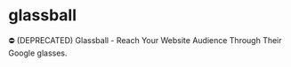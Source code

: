 # glassball
:no_entry: (DEPRECATED) Glassball - Reach Your Website Audience Through Their Google glasses.

